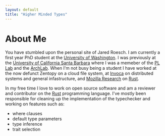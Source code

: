 ```yaml
---
layout: default
title: "Higher Minded Types"
---
```


# About Me

You have stumbled upon the personal site of Jared Roesch. I am currently
a first year PhD student at the [University of
Washington](https://www.cs.washington.edu/). I was previously at the
[University of California Santa Barbara](https://www.cs.ucsb.edu/) where
I was a memeber of the [PL
Lab](https://www.cs.ucsb.edu/~benh/research/research.html) and the
[ArchLab](https://www.cs.ucsb.edu/~arch/). When I'm not busy being a
student I have worked at the now defunct Zentopy on a cloud file system,
at [Invoca](http://www.invoca.com/) on distributed systems and general infastructure,
and [Mozilla Research](https://www.mozilla.org/en-US/research/) on [Rust](https://www.rust-lang.org/).

In my free time I love to work on open source software and am a reviewer
and contributor on the [Rust](https://www.rust-lang.org/) programming
language. I've mostly been responsible for cleaning up the
implementation of the typechecker and working on features such
as:

  - where clauses
  - default type parameters
  - type inference
  - trait selection

